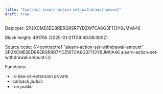 ```yaml
---
title: "Contract aiearn-action-set-withdrawal-amount"
draft: true
---
```

Deployer: SP2XCME6ED8RERGR9R7YDZW7CA6G3F113Y8JMVA46


 



Block height: 491765 (2025-01-21T08:40:08.000Z)

Source code: {{<contractref "aiearn-action-set-withdrawal-amount" SP2XCME6ED8RERGR9R7YDZW7CA6G3F113Y8JMVA46 aiearn-action-set-withdrawal-amount>}}

Functions:

* is-dao-or-extension _private_
* callback _public_
* run _public_
